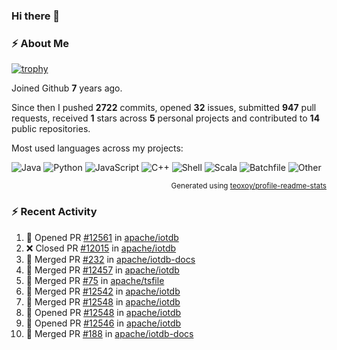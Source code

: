 ### Hi there 👋

### :zap: About Me

[![trophy](https://github-profile-trophy.vercel.app/?username=HTHou&theme=onedark)](https://github.com/ryo-ma/github-profile-trophy)
   
Joined Github **7** years ago.

Since then I pushed **2722** commits, opened **32** issues, submitted **947** pull requests, received **1** stars across **5** personal projects and contributed to **14** public repositories.

Most used languages across my projects:

![Java](https://img.shields.io/static/v1?style=flat-square&label=%E2%A0%80&color=555&labelColor=%23b07219&message=Java%EF%B8%B195.9%25)
![Python](https://img.shields.io/static/v1?style=flat-square&label=%E2%A0%80&color=555&labelColor=%233572A5&message=Python%EF%B8%B10.9%25)
![JavaScript](https://img.shields.io/static/v1?style=flat-square&label=%E2%A0%80&color=555&labelColor=%23f1e05a&message=JavaScript%EF%B8%B10.6%25)
![C++](https://img.shields.io/static/v1?style=flat-square&label=%E2%A0%80&color=555&labelColor=%23f34b7d&message=C%2B%2B%EF%B8%B10.4%25)
![Shell](https://img.shields.io/static/v1?style=flat-square&label=%E2%A0%80&color=555&labelColor=%2389e051&message=Shell%EF%B8%B10.4%25)
![Scala](https://img.shields.io/static/v1?style=flat-square&label=%E2%A0%80&color=555&labelColor=%23c22d40&message=Scala%EF%B8%B10.3%25)
![Batchfile](https://img.shields.io/static/v1?style=flat-square&label=%E2%A0%80&color=555&labelColor=%23C1F12E&message=Batchfile%EF%B8%B10.2%25)
![Other](https://img.shields.io/static/v1?style=flat-square&label=%E2%A0%80&color=555&labelColor=%23ededed&message=Other%EF%B8%B10.8%25)

<p align="right"><sub>Generated using <a href="https://github.com/marketplace/actions/profile-readme-stats">teoxoy/profile-readme-stats</a></sub></p>


<!--![](https://github.com/HTHou/HTHou/blob/output/github-contribution-grid-snake.svg)-->

<!--![Haonan Hou's github stats](https://github-readme-stats.vercel.app/api?username=HTHou&count_private=true&show_icons=true&theme=onedark)-->

<!--![Haonan Hou's wakatime stats](https://github-readme-stats.vercel.app/api/wakatime?username=HTHou&layout=compact&theme=onedark)-->

<!--![Top Langs](https://github-readme-stats.vercel.app/api/top-langs/?username=HTHou&theme=onedark&layout=compact)-->

### :zap: Recent Activity
<!--START_SECTION:activity-->
1. 💪 Opened PR [#12561](https://github.com/apache/iotdb/pull/12561) in [apache/iotdb](https://github.com/apache/iotdb)
2. ❌ Closed PR [#12015](https://github.com/apache/iotdb/pull/12015) in [apache/iotdb](https://github.com/apache/iotdb)
3. 🎉 Merged PR [#232](https://github.com/apache/iotdb-docs/pull/232) in [apache/iotdb-docs](https://github.com/apache/iotdb-docs)
4. 🎉 Merged PR [#12457](https://github.com/apache/iotdb/pull/12457) in [apache/iotdb](https://github.com/apache/iotdb)
5. 🎉 Merged PR [#75](https://github.com/apache/tsfile/pull/75) in [apache/tsfile](https://github.com/apache/tsfile)
6. 🎉 Merged PR [#12542](https://github.com/apache/iotdb/pull/12542) in [apache/iotdb](https://github.com/apache/iotdb)
7. 🎉 Merged PR [#12548](https://github.com/apache/iotdb/pull/12548) in [apache/iotdb](https://github.com/apache/iotdb)
8. 💪 Opened PR [#12548](https://github.com/apache/iotdb/pull/12548) in [apache/iotdb](https://github.com/apache/iotdb)
9. 💪 Opened PR [#12546](https://github.com/apache/iotdb/pull/12546) in [apache/iotdb](https://github.com/apache/iotdb)
10. 🎉 Merged PR [#188](https://github.com/apache/iotdb-docs/pull/188) in [apache/iotdb-docs](https://github.com/apache/iotdb-docs)
<!--END_SECTION:activity-->

<!--
**HTHou/HTHou** is a ✨ _special_ ✨ repository because its `README.md` (this file) appears on your GitHub profile.

Here are some ideas to get you started:

- 🔭 I’m currently working on ...
- 🌱 I’m currently learning ...
- 👯 I’m looking to collaborate on ...
- 🤔 I’m looking for help with ...
- 💬 Ask me about ...
- 📫 How to reach me: ...
- 😄 Pronouns: ...
- ⚡ Fun fact: ...
-->
